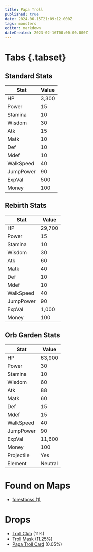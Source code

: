 ```yaml
---
title: Papa Troll
published: true
date: 2024-06-15T21:09:12.000Z
tags: monsters
editor: markdown
dateCreated: 2023-02-16T00:00:00.000Z
---
```


# Tabs {.tabset}

## Standard Stats

|Stat|Value|
|-|-|
|HP|3,300|
|Power|15|
|Stamina|10|
|Wisdom|30|
|Atk|15|
|Matk|10|
|Def|10|
|Mdef|10|
|WalkSpeed|40|
|JumpPower|90|
|ExpVal|500|
|Money|100|
## Rebirth Stats

|Stat|Value|
|-|-|
|HP|29,700|
|Power|15|
|Stamina|10|
|Wisdom|30|
|Atk|60|
|Matk|40|
|Def|10|
|Mdef|10|
|WalkSpeed|40|
|JumpPower|90|
|ExpVal|1,000|
|Money|100|
## Orb Garden Stats

|Stat|Value|
|-|-|
|HP|63,900|
|Power|30|
|Stamina|10|
|Wisdom|60|
|Atk|88|
|Matk|60|
|Def|15|
|Mdef|15|
|WalkSpeed|40|
|JumpPower|90|
|ExpVal|11,600|
|Money|100|
|Projectile|Yes|
|Element|Neutral|

# Found on Maps
 * [forestboss (1)](/maps/forestboss)

# Drops
 * [Troll Club](/items/troll-club) (11%)
 * [Troll Mask](/items/troll-mask) (11.25%)
 * [Papa Troll Card](/items/papa-troll-card) (0.05%)
